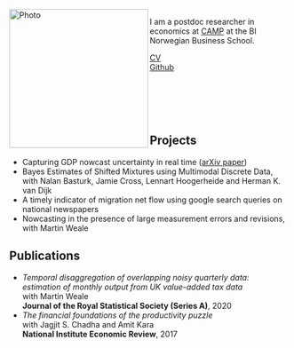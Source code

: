 <img align="left" width="250" alt="Photo" src="https://user-images.githubusercontent.com/89748060/136673521-2d338f5d-c27a-48a3-9402-3e892ec9658d.png">

I am a postdoc researcher in economics at [CAMP](https://www.bi.edu/research/research-centres/centre-of-applied-macroeconomics-and-commodity-prices/) at the BI Norwegian Business School.
<br />

[CV](https://github.com/paullabonne/paullabonne.github.io/files/7316422/CV.pdf)<br />
[Github](https://github.com/paullabonne)


<br /><br /><br /><br />

## Projects

- Capturing GDP nowcast uncertainty in real time ([arXiv paper](https://arxiv.org/abs/2012.02601))
- Bayes Estimates of Shifted Mixtures using Multimodal Discrete Data, with Nalan Basturk, Jamie Cross, Lennart Hoogerheide and Herman K. van Dijk
- A timely indicator of migration net flow using google search queries on national newspapers
- Nowcasting in the presence of large measurement errors and revisions, with Martin Weale

## Publications

- *Temporal disaggregation of overlapping noisy quarterly data: estimation of monthly output from UK value-added tax data*<br/>
with Martin Weale<br/>
**Journal of the Royal Statistical Society (Series A)**, 2020
- *The financial foundations of the productivity puzzle*<br/>
with Jagjit S. Chadha and Amit Kara<br/>
**National Institute Economic Review**, 2017
